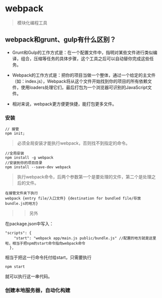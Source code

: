 # webpack

> 模块化编程工具

## webpack和grunt、gulp有什么区别？

* Grunt和Gulp的工作方式是：在一个配置文件中，指明对某些文件进行类似编译，组合，压缩等任务的具体步骤，这个工具之后可以自动替你完成这些任务。

* Webpack的工作方式是：把你的项目当做一个整体，通过一个给定的主文件（如：index.js），Webpack将从这个文件开始找到你的项目的所有依赖文件，使用loaders处理它们，最后打包为一个浏览器可识别的JavaScript文件。

* 相对来说，webpack更方便更快捷，能打包更多文件。

### 安装

```
// 接管
npm init;
```

> 必须全局安装才能执行webpack，否则找不到指定的命令。

```
//全局安装
npm install -g webpack
//安装到你的项目目录
npm install --save-dev webpack
```

> 执行webpack命令，后两个参数第一个是要处理的文件，第二个是处理之后的文件。

```
在接管文件夹下执行
webpack {entry file/入口文件} {destination for bundled file/存放bundle.js的地方}
```

> > 另外

在package.json中写入：

```
"scripts": {
    "start": "webpack app/main.js public/bundle.js" //配置的地方就是这里啦，相当于把npm的start命令指向webpack命令
  },
```

相当于把这一行命令托付给start，只需要执行

```
npm start
```

就可以执行这一串代码。

### 创建本地服务器，自动化构建



